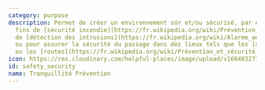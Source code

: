 ```yaml
---
category: purpose
description: Permet de créer un environnement sór et/ou sécurisé, par exemple à des
  fins de [sécurité incendie](https://fr.wikipedia.org/wiki/Prévention_incendie),
  de [détection des intrusions](https://fr.wikipedia.org/wiki/Alarme_anti-intrusion)
  ou pour assurer la sécurité du passage dans des lieux tels que les [aéroports](https://fr.wikipedia.org/wiki/Sóreté_dans_les_aéroports)
  ou les [routes](https://fr.wikipedia.org/wiki/Prévention_et_sécurité_routiéres).
icon: https://res.cloudinary.com/helpful-places/image/upload/v1664832771/dtpr-icons/purpose/security_jocwmi.svg
id: safety_security
name: Tranquillité Prévention
---
```

